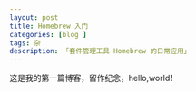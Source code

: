 ```yaml
---
layout: post  
title: Homebrew 入门  
categories: [blog ]  
tags: 杂 
description: 「套件管理工具 Homebrew 的日常应用」   
---
```


这是我的第一篇博客，留作纪念，hello,world!
